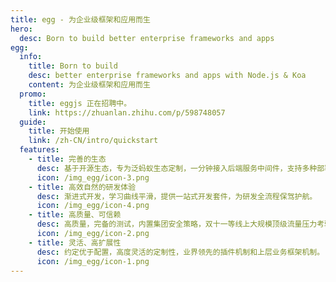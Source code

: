 ```yaml
---
title: egg - 为企业级框架和应用而生
hero:
  desc: Born to build better enterprise frameworks and apps
egg:
  info:
    title: Born to build
    desc: better enterprise frameworks and apps with Node.js & Koa
    content: 为企业级框架和应用而生
  promo:
    title: eggjs 正在招聘中。
    link: https://zhuanlan.zhihu.com/p/598748057
  guide:
    title: 开始使用
    link: /zh-CN/intro/quickstart
  features:
    - title: 完善的生态
      desc: 基于开源生态，专为泛蚂蚁生态定制，一分钟接入后端服务中间件，支持多种部署环境。
      icon: /img_egg/icon-3.png
    - title: 高效自然的研发体验
      desc: 渐进式开发，学习曲线平滑，提供一站式开发套件，为研发全流程保驾护航。
      icon: /img_egg/icon-4.png
    - title: 高质量、可信赖
      desc: 高质量，完备的测试，内置集团安全策略，双十一等线上大规模顶级流量压力考验。
      icon: /img_egg/icon-2.png
    - title: 灵活、高扩展性
      desc: 约定优于配置，高度灵活的定制性，业界领先的插件机制和上层业务框架机制。
      icon: /img_egg/icon-1.png
---
```

